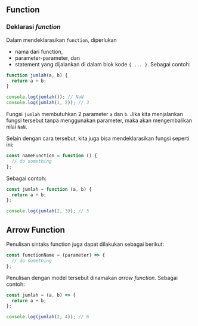 ## Function

### Deklarasi _function_

Dalam mendeklarasikan `function`, diperlukan

- nama dari function,
- parameter-parameter, dan
- statement yang dijalankan di dalam blok kode `{ ... }`. Sebagai contoh:

```js
function jumlah(a, b) {
  return a + b;
}

console.log(jumlah()); // NaN
console.log(jumlah(1, 2)); // 3
```

Fungsi `jumlah` membutuhkan 2 parameter `a` dan `b`. Jika kita menjalankan fungsi tersebut tanpa menggunakan parameter, maka akan mengembalikan nilai `NaN`.

Selain dengan cara tersebut, kita juga bisa mendeklarasikan fungsi seperti ini:

```js
const nameFunction = function () {
  // do something
};
```

Sebagai contoh:

```js
const jumlah = function (a, b) {
  return a + b;
};

console.log(jumlah(2, 3)); // 5
```

## Arrow Function

Penulisan sintaks function juga dapat dilakukan sebagai berikut:

```js
const functionName = (parameter) => {
  // do something
};
```

Penulisan dengan model tersebut dinamakan _arrow function_. Sebagai contoh:

```js
const jumlah = (a, b) => {
  return a + b;
};

console.log(jumlah(2, 4)); // 6
```

